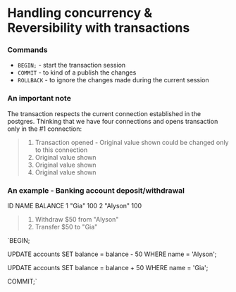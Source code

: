 # Handling concurrency & Reversibility with transactions

### Commands
- `BEGIN;` - start the transaction session
- `COMMIT` - to kind of a publish the changes
- `ROLLBACK` - to ignore the changes made during the current session

### An important note
The transaction respects the current connection established in the postgres.
Thinking that we have four connections and opens transaction only in the #1 connection:

> 1) Transaction opened - Original value shown could be changed only to this connection
> 2) Original value shown
> 3) Original value shown
> 4) Original value shown

### An example - Banking account deposit/withdrawal

ID  NAME      BALANCE
1	"Gia"	  100
2	"Alyson"  100

> 1) Withdraw $50 from "Alyson"
> 2) Transfer $50 to "Gia"

`BEGIN;

UPDATE accounts
SET balance = balance - 50
WHERE name = 'Alyson';

UPDATE accounts
SET balance = balance + 50
WHERE name = 'Gia';

COMMIT;`
